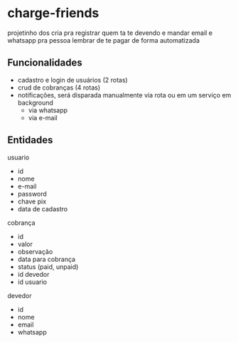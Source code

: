 # charge-friends

projetinho dos cria pra registrar quem ta te devendo e mandar email e whatsapp pra pessoa lembrar de te pagar de forma automatizada

## Funcionalidades

- cadastro e login de usuários (2 rotas)
- crud de cobranças (4 rotas)
- notificações, será disparada manualmente via rota ou em um serviço em background
    - via whatsapp 
    - via e-mail 

## Entidades

usuario
- id
- nome 
- e-mail
- password
- chave pix
- data de cadastro

cobrança
- id
- valor
- observação
- data para cobrança
- status (paid, unpaid)
- id devedor
- id usuario

devedor
- id
- nome
- email
- whatsapp
